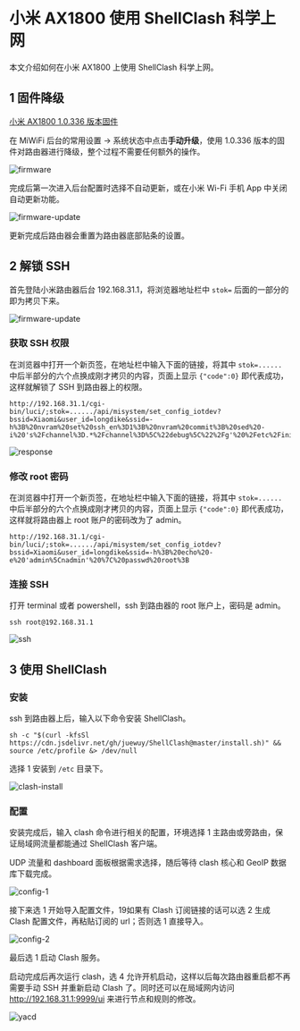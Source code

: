 # 小米 AX1800 使用 ShellClash 科学上网



本文介绍如何在小米 AX1800 上使用 ShellClash 科学上网。

## 1 固件降级

[小米 AX1800 1.0.336 版本固件](https://github.com/ZintrulCre/warehouse/blob/main/resources/proxy/miwifi_rm1800_firmware_fafda_1.0.336.bin?raw=true)

在 MiWiFi 后台的常用设置 -> 系统状态中点击**手动升级**，使用 1.0.336 版本的固件对路由器进行降级，整个过程不需要任何额外的操作。

![firmware](https://raw.githubusercontent.com/ZintrulCre/warehouse/main/resources/proxy/firmware.png)

完成后第一次进入后台配置时选择不自动更新，或在小米 Wi-Fi 手机 App 中关闭自动更新功能。

![firmware-update](https://raw.githubusercontent.com/ZintrulCre/warehouse/main/resources/proxy/firmware-update.png)

更新完成后路由器会重置为路由器底部贴条的设置。

## 2 解锁 SSH

首先登陆小米路由器后台 192.168.31.1，将浏览器地址栏中 `stok=` 后面的一部分的即为拷贝下来。

![firmware-update](https://raw.githubusercontent.com/ZintrulCre/warehouse/main/resources/proxy/stok.png)
### 获取 SSH 权限

在浏览器中打开一个新页签，在地址栏中输入下面的链接，将其中 `stok=......` 中后半部分的六个点换成刚才拷贝的内容，页面上显示 `{"code":0}` 即代表成功，这样就解锁了 SSH 到路由器上的权限。

```
http://192.168.31.1/cgi-bin/luci/;stok=....../api/misystem/set_config_iotdev?bssid=Xiaomi&user_id=longdike&ssid=-h%3B%20nvram%20set%20ssh_en%3D1%3B%20nvram%20commit%3B%20sed%20-i%20's%2Fchannel%3D.*%2Fchannel%3D%5C%22debug%5C%22%2Fg'%20%2Fetc%2Finit.d%2Fdropbear%3B%20%2Fetc%2Finit.d%2Fdropbear%20start%3B
```

![response](https://raw.githubusercontent.com/ZintrulCre/warehouse/main/resources/proxy/response.png)

### 修改 root 密码

在浏览器中打开一个新页签，在地址栏中输入下面的链接，将其中 `stok=......` 中后半部分的六个点换成刚才拷贝的内容，页面上显示 `{"code":0}` 即代表成功，这样就将路由器上 root 账户的密码改为了 admin。

```
http://192.168.31.1/cgi-bin/luci/;stok=....../api/misystem/set_config_iotdev?bssid=Xiaomi&user_id=longdike&ssid=-h%3B%20echo%20-e%20'admin%5Cnadmin'%20%7C%20passwd%20root%3B
```

### 连接 SSH

打开 terminal 或者 powershell，ssh 到路由器的 root 账户上，密码是 admin。

```
ssh root@192.168.31.1
```

![ssh](https://raw.githubusercontent.com/ZintrulCre/warehouse/main/resources/proxy/ssh.png)

## 3 使用 ShellClash

### 安装

ssh 到路由器上后，输入以下命令安装 ShellClash。

```
sh -c "$(curl -kfsSl https://cdn.jsdelivr.net/gh/juewuy/ShellClash@master/install.sh)" && source /etc/profile &> /dev/null
```

选择 1 安装到 `/etc` 目录下。

![clash-install](https://raw.githubusercontent.com/ZintrulCre/warehouse/master/resources/proxy/clash-install.png)

### 配置

安装完成后，输入 clash 命令进行相关的配置，环境选择 1 主路由或旁路由，保证局域网流量都能通过 ShellClash 客户端。

UDP 流量和 dashboard 面板根据需求选择，随后等待 clash 核心和 GeoIP 数据库下载完成。

![config-1](https://raw.githubusercontent.com/ZintrulCre/warehouse/master/resources/proxy/config-1.png)

接下来选 1 开始导入配置文件，19如果有 Clash 订阅链接的话可以选 2 生成 Clash 配置文件，再粘贴订阅的 url；否则选 1 直接导入。

![config-2](https://raw.githubusercontent.com/ZintrulCre/warehouse/master/resources/proxy/config-2.png)

最后选 1 启动 Clash 服务。

启动完成后再次运行 clash，选 4 允许开机启动，这样以后每次路由器重启都不再需要手动 SSH 并重新启动 Clash 了。同时还可以在局域网内访问 http://192.168.31.1:9999/ui 来进行节点和规则的修改。

![yacd](https://raw.githubusercontent.com/ZintrulCre/warehouse/master/resources/proxy/yacd.png)